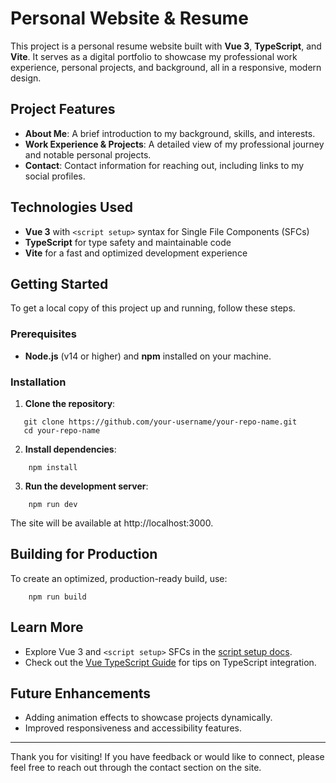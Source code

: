 # Personal Website & Resume

This project is a personal resume website built with **Vue 3**, **TypeScript**, and **Vite**. It serves as a digital portfolio to showcase my professional work experience, personal projects, and background, all in a responsive, modern design.

## Project Features

- **About Me**: A brief introduction to my background, skills, and interests.
- **Work Experience & Projects**: A detailed view of my professional journey and notable personal projects.
- **Contact**: Contact information for reaching out, including links to my social profiles.

## Technologies Used

- **Vue 3** with `<script setup>` syntax for Single File Components (SFCs)
- **TypeScript** for type safety and maintainable code
- **Vite** for a fast and optimized development experience

## Getting Started

To get a local copy of this project up and running, follow these steps.

### Prerequisites

- **Node.js** (v14 or higher) and **npm** installed on your machine.

### Installation

1. **Clone the repository**:
```
   git clone https://github.com/your-username/your-repo-name.git
   cd your-repo-name
```

2. **Install dependencies**:
```
    npm install
```

3. **Run the development server**:
```
    npm run dev
```

The site will be available at http://localhost:3000.

## Building for Production
To create an optimized, production-ready build, use:

``` 
    npm run build
```

## Learn More
- Explore Vue 3 and `<script setup>` SFCs in the [script setup docs](https://v3.vuejs.org/api/sfc-script-setup.html#sfc-script-setup).
- Check out the [Vue TypeScript Guide](https://vuejs.org/guide/typescript/overview.html#project-setup) for tips on TypeScript integration.

## Future Enhancements
- Adding animation effects to showcase projects dynamically.
- Improved responsiveness and accessibility features.

---

Thank you for visiting! If you have feedback or would like to connect, please feel free to reach out through the contact section on the site.